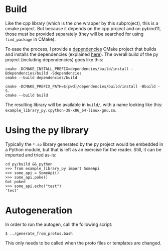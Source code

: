 # Build

Like the cpp library (which is the one wrapper by this subproject), this
is a cmake project. But because it depends on the cpp project and on
pybind11, those must be provided separately (they will be searched for
using `find_package` in CMake).

To ease the process, I provide a [dependencies](dependencies) CMake
project that builds and installs the dependencies (explained
[here](https://www.acarg.ch/posts/cmake-deps/)). The overall build of
the py project (including dependencies) goes like this:

```
cmake -DCMAKE_INSTALL_PREFIX=dependencies/build/install -Bdependencies/build -Sdependencies
cmake --build dependencies/build

cmake -DCMAKE_PREFIX_PATH=$(pwd)/dependencies/build/install -Bbuild -S.
cmake --build build
```

The resulting library will be available in `build/`, with a name looking
like this: `example_library_py.cpython-38-x86_64-linux-gnu.so`.

# Using the py library

Typically the `*.so` library generated by the py project would be embedded
in a Python module, but that is left as an exercise for the reader. Still,
it can be imported and tried as-is:

```
cd py/build && python
>>> from example_library_py import SomeApi
>>> some_api = SomeApi()
>>> some_api.poke()
Got poked
>>> some_api.echo("test")
'test'
```

# Autogeneration

In order to run the autogen, call the following script:

```
$ ../generate_from_protos.bash
```

This only needs to be called when the proto files or templates are changed.

